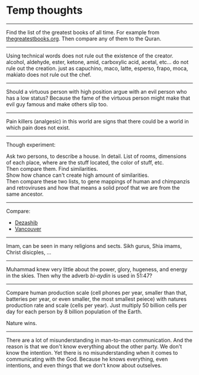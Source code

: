 # Temp thoughts

---

Find the list of the greatest books of all time. For example from [thegreatestbooks.org](https://thegreatestbooks.org/). Then compare any of them to the Quran.

---

Using technical words does not rule out the existence of the creator.
alcohol, aldehyde, ester, ketone, amid, carboxylic acid, acetal, etc... do not rule out the creation.
just as capuchino, maco, latte, esperso, frapo, moca, makiato does not rule out the chef.

---

Should a virtuous person with high position argue with an evil person who has a low status?
Because the fame of the virtuous person might make that evil guy famous and make others slip too.

---

Pain killers (analgesic) in this world are signs that there could be a world in which pain does not exist.

---

Though experiment:

Ask two persons, to describe a house. In detail. List of rooms, dimensions of each place, where are the stuff located, the color of stuff, etc.   
Then compare them. Find similarities.   
Show how chance can't create high amount of similarities.   
Then compare these two lists, to gene mappings of human and chimpanzis and retroviruses and how that means a solid proof that we are from the same ancestor.

---

Compare:
- [Dezashib](https://www.google.com/maps/@35.8064606,51.4516351,15z)
- [Vancouver](https://www.google.com/maps/place/Vancouver,+BC,+Canada/@49.2350143,-123.1144697,13z/data=!4m5!3m4!1s0x548673f143a94fb3:0xbb9196ea9b81f38b!8m2!3d49.2827291!4d-123.1207375)

---

Imam, can be seen in many religions and sects. Sikh gurus, Shia imams, Christ disicples, ...

---

Muhammad knew very little about the power, glory, hugeness, and energy in the skies. Then why the adverb *bi-aydin* is used in 51:47?

---

Compare human production scale (cell phones per year, smaller than that, batteries per year, or even smaller, the most smallest peiece) with natures production rate and scale (cells per year). Just multiply 50 billion cells per day for each person by 8 billion population of the Earth.

Nature wins.

---

There are a lot of misunderstanding in man-to-man communication. And the reason is that we don't know everything about the other party. We don't know the intention.
Yet there is no misunderstanding when it comes to communicating with the God. Because he knows everything, even intentions, and even things that we don't know about outselves.
